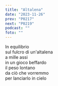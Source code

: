 ```yaml
---
title: "Altalena"
date: "2023-11-26"
prev: "P0217"
next: "P0219"
podcast: ""
foto: ""
---
```


In equilibrio  
sul fulcro di un'altalena  
a mille assi  
in un gioco beffardo  
il peso lontano  
da ciò che vorremmo  
per lanciarlo in cielo    
